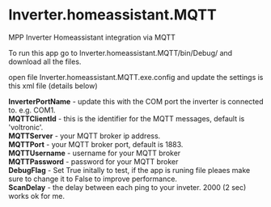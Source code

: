 # Inverter.homeassistant.MQTT
MPP Inverter Homeassistant integration via MQTT

To run this app go to Inverter.homeassistant.MQTT/bin/Debug/ and download all the files.

open file Inverter.homeassistant.MQTT.exe.config and update the settings is this xml file (details below)

<b>InverterPortName</b> - update this with the COM port the inverter is connected to. e.g. COM1.<br/>
<b>MQTTClientId</b> - this is the identifier for the MQTT messages, default is 'voltronic'.<br/>
<b>MQTTServer</b> - your MQTT broker ip address.<br/>
<b>MQTTPort</b> - your MQTT broker port, default is 1883.<br/>
<b>MQTTUsername</b> - username for your MQTT broker<br/>
<b>MQTTPassword</b> - password for your MQTT broker<br/>
<b>DebugFlag</b> - Set True initally to test, if the app is runing file pleaes make sure to change it to False to improve performance.<br/>
<b>ScanDelay</b> - the delay between each ping to your inveter. 2000 (2 sec) works ok for me.<br/>


